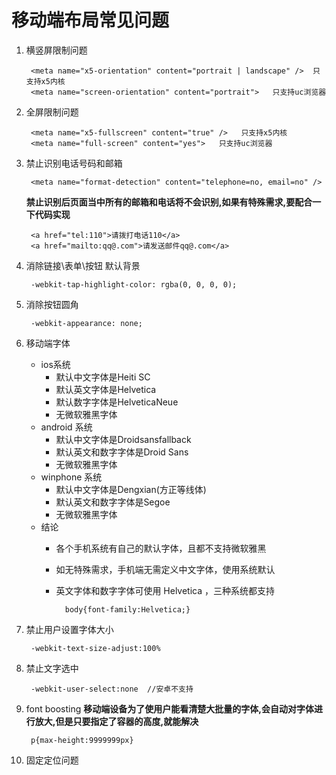 # 移动端布局常见问题
1. 横竖屏限制问题  
    
        <meta name="x5-orientation" content="portrait | landscape" />  只支持x5内核
        <meta name="screen-orientation" content="portrait">   只支持uc浏览器
         
2. 全屏限制问题  
   
        <meta name="x5-fullscreen" content="true" />   只支持x5内核
        <meta name="full-screen" content="yes">   只支持uc浏览器
        
3. 禁止识别电话号码和邮箱

        <meta name="format-detection" content="telephone=no, email=no" />
  
    **禁止识别后页面当中所有的邮箱和电话将不会识别,如果有特殊需求,要配合一下代码实现**
     
        <a href="tel:110">请拨打电话110</a>
        <a href="mailto:qq@.com">请发送邮件qq@.com</a>        
        
4. 消除链接\表单\按钮 默认背景

        -webkit-tap-highlight-color: rgba(0, 0, 0, 0);
5. 消除按钮圆角

        -webkit-appearance: none;

6. 移动端字体
    * ios系统  
        * 默认中文字体是Heiti SC   
        * 默认英文字体是Helvetica   
        * 默认数字字体是HelveticaNeue   
        * 无微软雅黑字体   
    * android 系统
        * 默认中文字体是Droidsansfallback  
        * 默认英文和数字字体是Droid Sans  
        * 无微软雅黑字体  
    * winphone 系统
        * 默认中文字体是Dengxian(方正等线体)  
        * 默认英文和数字字体是Segoe  
        * 无微软雅黑字体     
    * 结论  
        * 各个手机系统有自己的默认字体，且都不支持微软雅黑  
        * 如无特殊需求，手机端无需定义中文字体，使用系统默认  
        * 英文字体和数字字体可使用 Helvetica ，三种系统都支持    
        
                body{font-family:Helvetica;}

7. 禁止用户设置字体大小

        -webkit-text-size-adjust:100%  

8. 禁止文字选中

        -webkit-user-select:none  //安卓不支持
                
9. font boosting 
   **移动端设备为了使用户能看清楚大批量的字体,会自动对字体进行放大,但是只要指定了容器的高度,就能解决**

        p{max-height:9999999px}      
                  
10. 固定定位问题 
                   